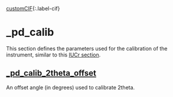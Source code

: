 [0]: #
[1]: https://www.iucr.org/resources/cif/dictionaries/cif_core
[2]: https://www.iucr.org/__data/iucr/cifdic_html/1/cif_pd.dic/index.html

[customCIF][0]{:.label-cif}

# _pd_calib

This section defines the parameters used for the calibration of the instrument, similar to this [IUCr section](https://www.iucr.org/__data/iucr/cifdic_html/1/cif_pd.dic/Cpd_calib.html).

## [\_pd_calib_2theta_offset](#)

An offset angle (in degrees) used to calibrate 2theta.
